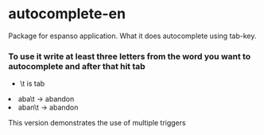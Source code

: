 # autocomplete-en
Package for espanso application. What it does autocomplete using tab-key.

### To use it write at least three letters from the word you want to autocomplete and after that hit tab
 - \t is tab
 
<li>aba\t  -> abandon </li>
<li>aban\t  -> abandon </li>


This version demonstrates the use of multiple triggers

